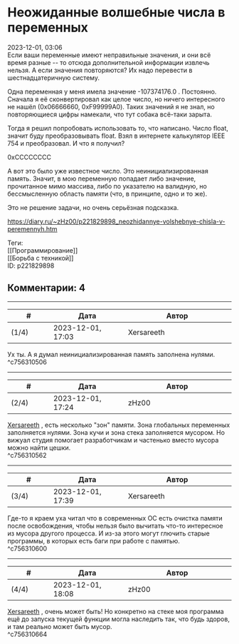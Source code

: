 Неожиданные волшебные числа в переменных
========================================

  
2023-12-01, 03:06  
 Если ваши переменные имеют неправильные значения, и они всё время разные -- то отсюда дополнительной информации извлечь нельзя. А если значения повторяются? Их надо перевести в шестнадцатеричную систему.   
   
 Одна переменная у меня имела значение -107374176.0 . Постоянно. Сначала я её сконвертировал как целое число, но ничего интересного не нашёл (0x06666660, 0xF99999A0). Таких значений я не знал, но повторяющиеся цифры намекали, что тут собака всё-таки зарыта.   
   
 Тогда я решил попробовать использовать то, что написано. Число float, значит буду преобразовывать float. Взял в интернете калькулятор IEEE 754 и преобразовал. И что я получил?   
   
 0xCCCCCCCC   
   
 А вот это было уже известное число. Это неинициализированная память. Значит, в мою переменную попадает либо значение, прочитанное мимо массива, либо по указателю на валидную, но бессмысленную область памяти (что, в принципе, одно и то же).   
   
 Это не решение задачи, но очень серьёзная подсказка.   
  
<https://diary.ru/~zHz00/p221829898_neozhidannye-volshebnye-chisla-v-peremennyh.htm>  
  
Теги:  
[[Программирование]]  
[[Борьба с техникой]]  
ID: p221829898  


Комментарии: 4
--------------

  


---



|         #         |              Дата              |                     Автор                     |           ID           |
| --- | --- | --- | --- |
| (1/4) | 2023-12-01, 17:03 | Xersareeth | c756310506 |

  
 Ух ты. А я думал неинициализированная память заполнена нулями.   
 ^c756310506

---



|         #         |              Дата              |                     Автор                     |           ID           |
| --- | --- | --- | --- |
| (2/4) | 2023-12-01, 17:24 | zHz00 | c756310562 |

  
  [Xersareeth](https://BurrowDeclassified.diary.ru "One more fang")  , есть несколько "зон" памяти. Зона глобальных переменных заполняется нулями. Зона кучи и зона стека заполняется мусором. Но вижуал студия помогает разработчикам и частенько вместо мусора можно найти цешки.   
 ^c756310562

---



|         #         |              Дата              |                     Автор                     |           ID           |
| --- | --- | --- | --- |
| (3/4) | 2023-12-01, 17:39 | Xersareeth | c756310600 |

  
 Где-то я краем уха читал что в современных ОС есть очистка памяти после освобождения, чтобы нельзя было вычитать что-то интересное из мусора другого процесса. И из-за этого могут глючить старые программы, в которых есть баги при работе с памятью.   
 ^c756310600

---



|         #         |              Дата              |                     Автор                     |           ID           |
| --- | --- | --- | --- |
| (4/4) | 2023-12-01, 18:08 | zHz00 | c756310664 |

  
  [Xersareeth](https://BurrowDeclassified.diary.ru "One more fang")  , очень может быть! Но конкретно на стеке моя программа ещё до запуска текущей функции могла наследить так, что будь здоров, и там реально может быть мусор.   
 ^c756310664